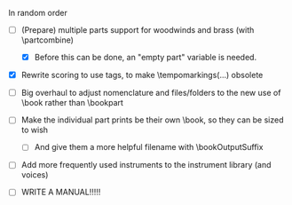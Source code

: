 In random order

- [ ] (Prepare) multiple parts support for woodwinds and brass (with \partcombine)
    - [X] Before this can be done, an "empty part" variable is needed.
- [X] Rewrite scoring to use tags, to make \tempomarkings(...) obsolete
- [ ] Big overhaul to adjust nomenclature and files/folders to the new use of \book rather than \bookpart
- [ ] Make the individual part prints be their own \book, so they can be sized to wish
    - [ ] And give them a more helpful filename with \bookOutputSuffix
- [ ] Add more frequently used instruments to the instrument library (and voices)

- [ ] WRITE A MANUAL!!!!!
